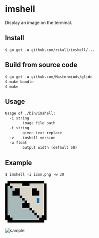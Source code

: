 # imshell

Display an image on the terminal.

## Install

```
$ go get -u github.com/rskull/imshell/...
```

## Build from source code

```
$ go get -u github.com/Masterminds/glide
$ make bundle
$ make
```

## Usage

```
Usage of ./bin/imshell:
  -i string
        image file path
  -t string
        given text replace
  -v    imshell version
  -w float
        output width (default 50)
```

## Example

```
$ imshell -i icon.png -w 30
```

![icon](https://github.com/rskull/imshell/blob/master/testdate/icon.png)

![sample](https://cloud.githubusercontent.com/assets/886268/19393757/142e6fb2-9271-11e6-8646-aa2f0b32bb82.png)
